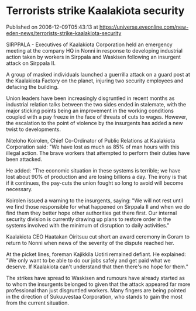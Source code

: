 # Terrorists strike Kaalakiota security
Published on 2006-12-09T05:43:13 at https://universe.eveonline.com/new-eden-news/terrorists-strike-kaalakiota-security

SIRPPALA - Executives of Kaalakiota Corporation held an emergency meeting at the company HQ in Nonni in response to developing industrial action taken by workers in Sirppala and Waskisen following an insurgent attack on Sirppala II. 

A group of masked individuals launched a guerrilla attack on a guard post at the Kaalakiota Factory on the planet, injuring two security employees and defacing the building. 

Union leaders have been increasingly disgruntled in recent months as industrial relation talks between the two sides ended in stalemate, with the major sticking points being an improvement in the working conditions coupled with a pay freeze in the face of threats of cuts to wages. However, the escalation to the point of violence by the insurgents has added a new twist to developments. 

Niteloho Koirolen, Chief Co-Ordinator of Public Relations at Kaalakiota Corporation said: "We have lost as much as 85% of man hours with this illegal action. The brave workers that attempted to perform their duties have been attacked. 

He added: "The economic situation in these systems is terrible; we have lost about 90% of production and are losing billions a day. The irony is that if it continues, the pay-cuts the union fought so long to avoid will become necessary. 

Koirolen issued a warning to the insurgents, saying: "We will not rest until we find those responsible for what happened on Sirppala II and when we do find them they better hope other authorities get there first. Our internal security division is currently drawing up plans to restore order in the systems involved with the minimum of disruption to daily activities." 

Kaalakiota CEO Haatakan Oiritsuu cut short an award ceremony in Goram to return to Nonni when news of the severity of the dispute reached her. 

At the picket lines, foreman Kajikkila Uotiri remained defiant. He explained: "We only want to be able to do our jobs safely and get paid what we deserve. If Kaalakiota can't understand that then there's no hope for them." 

The strikes have spread to Waskisen and rumours have already started as to whom the insurgents belonged to given that the attack appeared far more professional than just disgruntled workers. Many fingers are being pointed in the direction of Sukuuvestaa Corporation, who stands to gain the most from the current situation.
